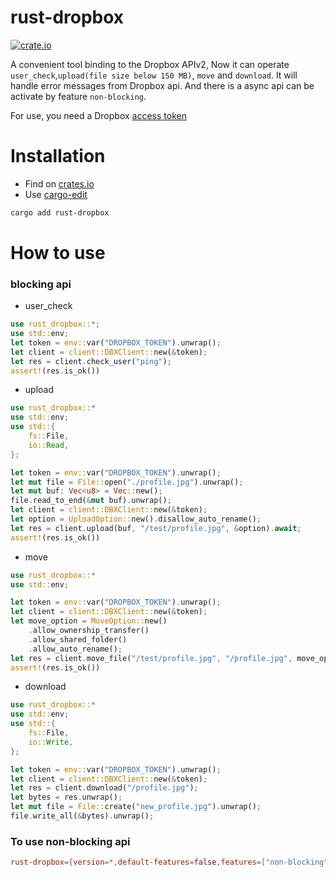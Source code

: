 # rust-dropbox

[![crate.io](https://img.shields.io/crates/v/rust-dropbox)](https://crates.io/crates/rust-dropbox)

A convenient tool binding to the Dropbox APIv2,
Now it can operate `user_check`,`upload(file size below 150 MB)`, `move` and `download`.
It will handle error messages from Dropbox api.
And there is a async api can be activate by feature `non-blocking`.

For use, you need a Dropbox [access token](https://www.dropbox.com/developers/apps/)

# Installation

- Find on [crates.io](https://crates.io/crates/rust-dropbox)
- Use [cargo-edit](https://crates.io/crates/cargo-edit)

```sh
cargo add rust-dropbox
```

# How to use

### blocking api

- user_check

```rust
use rust_dropbox::*;
use std::env;
let token = env::var("DROPBOX_TOKEN").unwrap();
let client = client::DBXClient::new(&token);
let res = client.check_user("ping");
assert!(res.is_ok())
```

- upload

```rust
use rust_dropbox::*
use std::env;
use std::{
    fs::File,
    io::Read,
};

let token = env::var("DROPBOX_TOKEN").unwrap();
let mut file = File::open("./profile.jpg").unwrap();
let mut buf: Vec<u8> = Vec::new();
file.read_to_end(&mut buf).unwrap();
let client = client::DBXClient::new(&token);
let option = UploadOption::new().disallow_auto_rename();
let res = client.upload(buf, "/test/profile.jpg", &option).await;
assert!(res.is_ok())
```

- move

```rust
use rust_dropbox::*
use std::env;

let token = env::var("DROPBOX_TOKEN").unwrap();
let client = client::DBXClient::new(&token);
let move_option = MoveOption::new()
    .allow_ownership_transfer()
    .allow_shared_folder()
    .allow_auto_rename();
let res = client.move_file("/test/profile.jpg", "/profile.jpg", move_option);
assert!(res.is_ok())
```

- download

```rust
use rust_dropbox::*
use std::env;
use std::{
    fs::File,
    io::Write,
};

let token = env::var("DROPBOX_TOKEN").unwrap();
let client = client::DBXClient::new(&token);
let res = client.download("/profile.jpg");
let bytes = res.unwrap();
let mut file = File::create("new_profile.jpg").unwrap();
file.write_all(&bytes).unwrap();
```

### To use non-blocking api

```toml
rust-dropbox={version=*,default-features=false,features=["non-blocking"]}
```
